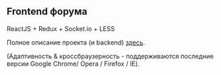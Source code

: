 ## Frontend форума

ReactJS + Redux + Socket.io + LESS

Полное описание проекта (и backend) [здесь](https://github.com/e-eki/forum-api).

(Адаптивность & кроссбраузерность - поддерживаются последние версии Google Chrome/ Opera / Firefox / IE).
